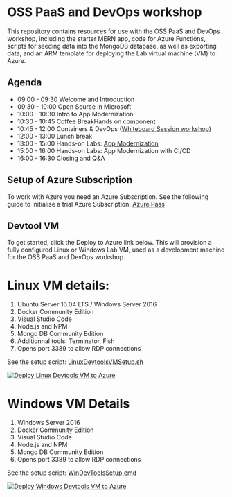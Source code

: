 # OSS PaaS and DevOps workshop

This repository contains resources for use with the OSS PaaS and DevOps workshop, including the starter MERN app, code for Azure Functions, scripts for seeding data into the MongoDB database, as well as exporting data, and an ARM template for deploying the Lab virtual machine (VM) to Azure.


## Agenda
* 09:00 - 09:30   Welcome and Introduction
* 09:30 - 10:00   Open Source in Microsoft
* 10:00 - 10:30   Intro to App Modernization
* 10:30 - 10:45   Coffee BreakHands on component
* 10:45 - 12:00   Containers & DevOps ([Whiteboard Session workshop](https://github.com/fxkim/MCW-OSS-PaaS-and-DevOps/tree/master/Whiteboard%20Design%20Session))
* 12:00 - 13:00   Lunch break
* 13:00 - 15:00   Hands-on Labs: [App Modernization](https://github.com/fxkim/MCW-OSS-PaaS-and-DevOps/tree/master/Hands-on%20Lab)
* 15:00 - 16:00   Hands-on Labs: App Modernization with CI/CD
* 16:00 - 16:30   Closing and Q&A

## Setup of Azure Subscription

To work with Azure you need an Azure Subscription. See the following guide to initialise a trial Azure Subscription: [Azure Pass](https://github.com/fxkim/MCW-OSS-PaaS-and-DevOps/blob/master/DevtoolsVMs/How%20to%20activate%20an%20Azure%20Pass%20Vouchers.pdf)

## Devtool VM

To get started, click the Deploy to Azure link below. This will provision a fully configured Linux or Windows Lab VM, used as a development machine for the OSS PaaS and DevOps workshop.

# Linux VM details:
1. Ubuntu Server 16.04 LTS / Windows Server 2016
2. Docker Community Edition
3. Visual Studio Code
4. Node.js and NPM
5. Mongo DB Community Edition
6. Additionnal tools: Terminator, Fish
7. Opens port 3389 to allow RDP connections

See the setup script: [LinuxDevtoolsVMSetup.sh](https://raw.githubusercontent.com/fxkim/MCW-OSS-PaaS-and-DevOps/master/DevtoolsVMs/LinuxDevtoolsVMSetup.sh)

[![Deploy Linux Devtools VM to Azure](http://azuredeploy.net/deploybutton.png)](https://portal.azure.com/#create/Microsoft.Template/uri/https%3A%2F%2Fraw.githubusercontent.com%2Ffxkim%2FMCW-OSS-PaaS-and-DevOps%2Fmaster%2FDevtoolsVMs%2Fazure-deploy.json)


# Windows VM Details

1. Windows Server 2016
2. Docker Community Edition
3. Visual Studio Code
4. Node.js and NPM
5. Mongo DB Community Edition
6. Opens port 3389 to allow RDP connections

See the setup script: [WinDevToolsSetup.cmd](https://raw.githubusercontent.com/fxkim/MCW-OSS-PaaS-and-DevOps/master/DevtoolsVMs/WinDevToolsSetup.cmd)

[![Deploy Windows Devtools VM to Azure](http://azuredeploy.net/deploybutton.png)](https://portal.azure.com/#create/Microsoft.Template/uri/https%3A%2F%2Fraw.githubusercontent.com%2Ffxkim%2FMCW-OSS-PaaS-and-DevOps%2Fmaster%2FDevtoolsVMs%2Fazure-deploy.json)

